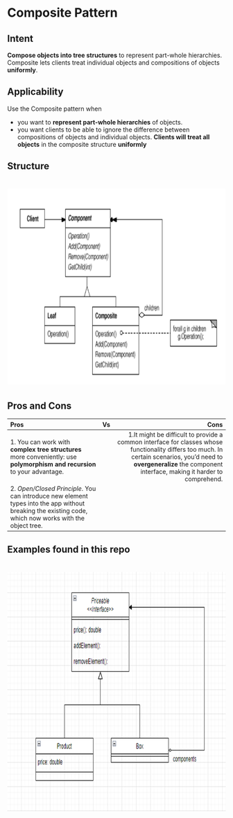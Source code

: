 # Composite Pattern

## Intent

**Compose objects into tree structures** to represent part-whole hierarchies. Composite lets
clients treat individual objects and compositions of objects **uniformly**.

## Applicability

Use the Composite pattern when
 - you want to **represent part-whole hierarchies** of objects.
 - you want clients to be able to ignore the difference between compositions of
objects and individual objects. **Clients will treat all objects** in the composite
structure **uniformly**

## Structure

# <img src="../../../../../src/main/resources/docs/Composite Pattern.PNG" width="700" height="450">

## Pros and Cons

| Pros                                                                                                                                                   | Vs  |                                                                                                                                                                                                                    Cons |
|:-------------------------------------------------------------------------------------------------------------------------------------------------------|:---:|------------------------------------------------------------------------------------------------------------------------------------------------------------------------------------------------------------------------:|
| 1. You can work with **complex tree structures** more conveniently: use **polymorphism and recursion** to your advantage.                              |     | 1.It might be difficult to provide a common interface for classes whose functionality differs too much. In certain scenarios, you’d need to **overgeneralize** the component interface, making it harder to comprehend. |
| 2. *Open/Closed Principle*. You can introduce new element types into the app without breaking the existing code, which now works with the object tree. |     |                                                                                                                                                                                                                         |


## Examples found in this repo

# <img src="../../../../../src/main/resources/docs/Composite Example.PNG" width="800" height="550">



